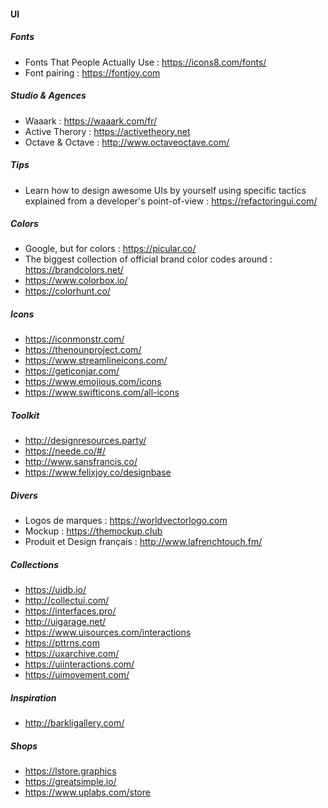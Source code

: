 #### UI

##### Fonts
- Fonts That People Actually Use : https://icons8.com/fonts/
- Font pairing : https://fontjoy.com

##### Studio & Agences
- Waaark : https://waaark.com/fr/
- Active Therory : https://activetheory.net
- Octave & Octave : http://www.octaveoctave.com/

##### Tips
- Learn how to design awesome UIs by yourself using specific tactics explained from a developer's point-of-view : https://refactoringui.com/

##### Colors
- Google, but for colors : https://picular.co/
- The biggest collection of official brand color codes around : https://brandcolors.net/
- https://www.colorbox.io/
- https://colorhunt.co/

##### Icons
- https://iconmonstr.com/
- https://thenounproject.com/
- https://www.streamlineicons.com/
- https://geticonjar.com/
- https://www.emojious.com/icons
- https://www.swifticons.com/all-icons

##### Toolkit
- http://designresources.party/ 
- https://neede.co/#/
- http://www.sansfrancis.co/
- https://www.felixjoy.co/designbase

##### Divers
- Logos de marques : https://worldvectorlogo.com
- Mockup : https://themockup.club
- Produit et Design français : http://www.lafrenchtouch.fm/

##### Collections
- https://uidb.io/
- http://collectui.com/
- https://interfaces.pro/
- http://uigarage.net/
- https://www.uisources.com/interactions
- https://pttrns.com
- https://uxarchive.com/
- https://uiinteractions.com/
- https://uimovement.com/

##### Inspiration
- http://barkligallery.com/

##### Shops
- https://lstore.graphics
- https://greatsimple.io/
- https://www.uplabs.com/store
